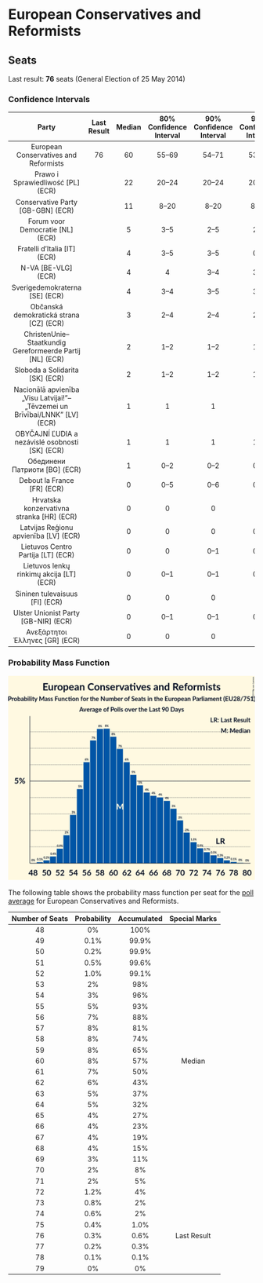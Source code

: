 # European Conservatives and Reformists

## Seats

Last result: **76** seats (General Election of 25 May 2014)

### Confidence Intervals

| Party | Last Result | Median | 80% Confidence Interval | 90% Confidence Interval | 95% Confidence Interval | 99% Confidence Interval |
|:-----:|:-----------:|:------:|:-----------------------:|:-----------------------:|:-----------------------:|:-----------------------:|
| European Conservatives and Reformists | 76 | 60 | 55–69 | 54–71 | 53–72 | 51–76 |
| Prawo i Sprawiedliwość [PL] (ECR) | | 22 | 20–24 | 20–24 | 20–24 | 19–25 |
| Conservative Party [GB-GBN] (ECR) | | 11 | 8–20 | 8–20 | 8–20 | 8–21 |
| Forum voor Democratie [NL] (ECR) | | 5 | 3–5 | 2–5 | 2–5 | 2–6 |
| Fratelli d’Italia [IT] (ECR) | | 4 | 3–5 | 3–5 | 0–5 | 0–6 |
| N-VA [BE-VLG] (ECR) | | 4 | 4 | 3–4 | 3–4 | 3–5 |
| Sverigedemokraterna [SE] (ECR) | | 4 | 3–4 | 3–5 | 3–5 | 3–5 |
| Občanská demokratická strana [CZ] (ECR) | | 3 | 2–4 | 2–4 | 2–4 | 2–5 |
| ChristenUnie–Staatkundig Gereformeerde Partij [NL] (ECR) | | 2 | 1–2 | 1–2 | 1–2 | 1–2 |
| Sloboda a Solidarita [SK] (ECR) | | 2 | 1–2 | 1–2 | 1–2 | 1–2 |
| Nacionālā apvienība „Visu Latvijai!”–„Tēvzemei un Brīvībai/LNNK” [LV] (ECR) | | 1 | 1 | 1 | 1 | 1–2 |
| OBYČAJNÍ ĽUDIA a nezávislé osobnosti [SK] (ECR) | | 1 | 1 | 1 | 1–2 | 1–2 |
| Обединени Патриоти [BG] (ECR) | | 1 | 0–2 | 0–2 | 0–2 | 0–2 |
| Debout la France [FR] (ECR) | | 0 | 0–5 | 0–6 | 0–6 | 0–6 |
| Hrvatska konzervativna stranka [HR] (ECR) | | 0 | 0 | 0 | 0 | 0 |
| Latvijas Reģionu apvienība [LV] (ECR) | | 0 | 0 | 0 | 0–1 | 0–1 |
| Lietuvos Centro Partija [LT] (ECR) | | 0 | 0 | 0–1 | 0–1 | 0–1 |
| Lietuvos lenkų rinkimų akcija [LT] (ECR) | | 0 | 0–1 | 0–1 | 0–1 | 0–1 |
| Sininen tulevaisuus [FI] (ECR) | | 0 | 0 | 0 | 0 | 0 |
| Ulster Unionist Party [GB-NIR] (ECR) | | 0 | 0–1 | 0–1 | 0–1 | 0–1 |
| Ανεξάρτητοι Έλληνες [GR] (ECR) | | 0 | 0 | 0 | 0 | 0 |

### Probability Mass Function

![Graph with seats probability mass function not yet produced](average-2019-05-07-seats-pmf-europeanconservativesandreformists.png "Seats Probability Mass Function")

The following table shows the probability mass function per seat for the [poll average](average-2019-05-07.html) for European Conservatives and Reformists.

| Number of Seats | Probability | Accumulated | Special Marks |
|:---------------:|:-----------:|:-----------:|:-------------:|
| 48 | 0% | 100% |  |
| 49 | 0.1% | 99.9% |  |
| 50 | 0.2% | 99.9% |  |
| 51 | 0.5% | 99.6% |  |
| 52 | 1.0% | 99.1% |  |
| 53 | 2% | 98% |  |
| 54 | 3% | 96% |  |
| 55 | 5% | 93% |  |
| 56 | 7% | 88% |  |
| 57 | 8% | 81% |  |
| 58 | 8% | 74% |  |
| 59 | 8% | 65% |  |
| 60 | 8% | 57% | Median |
| 61 | 7% | 50% |  |
| 62 | 6% | 43% |  |
| 63 | 5% | 37% |  |
| 64 | 5% | 32% |  |
| 65 | 4% | 27% |  |
| 66 | 4% | 23% |  |
| 67 | 4% | 19% |  |
| 68 | 4% | 15% |  |
| 69 | 3% | 11% |  |
| 70 | 2% | 8% |  |
| 71 | 2% | 5% |  |
| 72 | 1.2% | 4% |  |
| 73 | 0.8% | 2% |  |
| 74 | 0.6% | 2% |  |
| 75 | 0.4% | 1.0% |  |
| 76 | 0.3% | 0.6% | Last Result |
| 77 | 0.2% | 0.3% |  |
| 78 | 0.1% | 0.1% |  |
| 79 | 0% | 0% |  |


